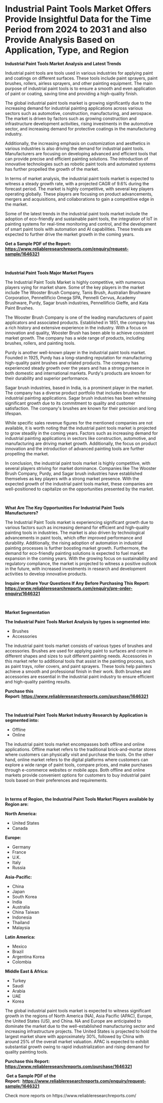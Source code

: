 <p><h1>Industrial Paint Tools Market Offers Provide Insightful Data for the Time Period from 2024 to 2031 and also Provide Analysis Based on Application, Type, and Region</h1></p><p><strong>Industrial Paint Tools Market Analysis and Latest Trends</strong></p>
<p><p>Industrial paint tools are tools used in various industries for applying paint and coatings on different surfaces. These tools include paint sprayers, paint brushes, rollers, airless sprayers, and other painting equipment. The main purpose of industrial paint tools is to ensure a smooth and even application of paint or coating, saving time and providing a high-quality finish.</p><p>The global industrial paint tools market is growing significantly due to the increasing demand for industrial painting applications across various sectors such as automotive, construction, manufacturing, and aerospace. The market is driven by factors such as growing construction and infrastructure development activities, rising investments in the automotive sector, and increasing demand for protective coatings in the manufacturing industry.</p><p>Additionally, the increasing emphasis on customization and aesthetics in various industries is also driving the demand for industrial paint tools. Manufacturers are focusing on developing advanced and efficient tools that can provide precise and efficient painting solutions. The introduction of innovative technologies such as robotic paint tools and automated systems has further propelled the growth of the market.</p><p>In terms of market analysis, the industrial paint tools market is expected to witness a steady growth rate, with a projected CAGR of 9.6% during the forecast period. The market is highly competitive, with several key players operating globally. These players are focusing on product advancements, mergers and acquisitions, and collaborations to gain a competitive edge in the market.</p><p>Some of the latest trends in the industrial paint tools market include the adoption of eco-friendly and sustainable paint tools, the integration of IoT in painting systems for real-time monitoring and control, and the development of smart paint tools with automation and AI capabilities. These trends are expected to further drive the market growth in the coming years.</p></p>
<p><strong>Get a Sample PDF of the Report:&nbsp; <a href="https://www.reliableresearchreports.com/enquiry/request-sample/1646321">https://www.reliableresearchreports.com/enquiry/request-sample/1646321</a></strong></p>
<p>&nbsp;</p>
<p><strong>Industrial Paint Tools Major Market Players</strong></p>
<p><p>The Industrial Paint Tools Market is highly competitive, with numerous players vying for market share. Some of the key players in the market include The Wooster Brush Company, Tanis Brush, Australian Brushware Corporation, Pennellificio Omega SPA, Pennelli Cervus, Academy Brushware, Purdy, Sagar brush industries, Pennellificio Gieffe, and Kata Paint Brushes. </p><p>The Wooster Brush Company is one of the leading manufacturers of paint applicators and associated products. Established in 1851, the company has a rich history and extensive experience in the industry. With a focus on innovation and quality, Wooster Brush has been able to achieve consistent market growth. The company has a wide range of products, including brushes, rollers, and painting tools.</p><p>Purdy is another well-known player in the industrial paint tools market. Founded in 1925, Purdy has a long-standing reputation for manufacturing high-quality paint brushes and related products. The company has experienced steady growth over the years and has a strong presence in both domestic and international markets. Purdy's products are known for their durability and superior performance.</p><p>Sagar brush industries, based in India, is a prominent player in the market. The company has a diverse product portfolio that includes brushes for industrial painting applications. Sagar brush industries has been witnessing significant growth due to its commitment to quality and customer satisfaction. The company's brushes are known for their precision and long lifespan.</p><p>While specific sales revenue figures for the mentioned companies are not available, it is worth noting that the industrial paint tools market is projected to grow steadily in the coming years. Factors such as increasing demand for industrial painting applications in sectors like construction, automotive, and manufacturing are driving market growth. Additionally, the focus on product innovation and the introduction of advanced painting tools are further propelling the market.</p><p>In conclusion, the industrial paint tools market is highly competitive, with several players striving for market dominance. Companies like The Wooster Brush Company, Purdy, and Sagar brush industries have established themselves as key players with a strong market presence. With the expected growth of the industrial paint tools market, these companies are well-positioned to capitalize on the opportunities presented by the market.</p></p>
<p>&nbsp;</p>
<p><strong>What Are The Key Opportunities For Industrial Paint Tools Manufacturers?</strong></p>
<p><p>The Industrial Paint Tools market is experiencing significant growth due to various factors such as increasing demand for efficient and high-quality painting tools in industries. The market is also driven by technological advancements in paint tools, which offer improved performance and durability. Additionally, the rising adoption of automation in industrial painting processes is further boosting market growth. Furthermore, the demand for eco-friendly painting solutions is expected to fuel market expansion in the coming years. With the growing focus on sustainability and regulatory compliance, the market is projected to witness a positive outlook in the future, with increased investments in research and development activities to develop innovative products.</p></p>
<p><strong>Inquire or Share Your Questions If Any Before Purchasing This Report: <a href="https://www.reliableresearchreports.com/enquiry/pre-order-enquiry/1646321">https://www.reliableresearchreports.com/enquiry/pre-order-enquiry/1646321</a></strong></p>
<p>&nbsp;</p>
<p><strong>Market Segmentation</strong></p>
<p><strong>The Industrial Paint Tools Market Analysis by types is segmented into:</strong></p>
<p><ul><li>Brushes</li><li>Accessories</li></ul></p>
<p><p>The industrial paint tools market consists of various types of brushes and accessories. Brushes are used for applying paint to surfaces and come in different shapes and sizes to suit different painting needs. Accessories in this market refer to additional tools that assist in the painting process, such as paint trays, roller covers, and paint sprayers. These tools help painters achieve a smooth and professional finish in their work. Both brushes and accessories are essential in the industrial paint industry to ensure efficient and high-quality painting results.</p></p>
<p><strong>Purchase this Report:&nbsp;<a href="https://www.reliableresearchreports.com/purchase/1646321">https://www.reliableresearchreports.com/purchase/1646321</a></strong></p>
<p>&nbsp;</p>
<p><strong>The Industrial Paint Tools Market Industry Research by Application is segmented into:</strong></p>
<p><ul><li>Offline</li><li>Online</li></ul></p>
<p><p>The industrial paint tools market encompasses both offline and online applications. Offline market refers to the traditional brick-and-mortar stores where customers can physically visit and purchase the tools. On the other hand, online market refers to the digital platforms where customers can explore a wide range of paint tools, compare prices, and make purchases through e-commerce websites or mobile apps. Both offline and online markets provide convenient options for customers to buy industrial paint tools based on their preferences and requirements.</p></p>
<p>&nbsp;</p>
<p><strong>In terms of Region, the Industrial Paint Tools Market Players available by Region are:</strong></p>
<p>
    <p> <strong> North America: </strong>
        <ul>
            <li>United States</li>
            <li>Canada</li>
        </ul>
        </p> 
    <p> <strong> Europe: </strong>
        <ul>
            <li>Germany</li>
            <li>France</li>
            <li>U.K.</li>
            <li>Italy</li>
            <li>Russia</li>
        </ul>
        </p> 
    <p> <strong> Asia-Pacific: </strong>
        <ul>
            <li>China</li>
            <li>Japan</li>
            <li>South Korea</li>
            <li>India</li>
            <li>Australia</li>
            <li>China Taiwan</li>
            <li>Indonesia</li>
            <li>Thailand</li>
            <li>Malaysia</li>
        </ul>
        </p> 
    <p> <strong> Latin America: </strong>
        <ul>
            <li>Mexico</li>
            <li>Brazil</li>
            <li>Argentina Korea</li>
            <li>Colombia</li>
        </ul>
        </p> 
    <p> <strong> Middle East & Africa: </strong>
        <ul>
            <li>Turkey</li>
            <li>Saudi</li>
            <li>Arabia</li>
            <li>UAE</li>
            <li>Korea</li>
        </ul>
    </p>
    </p>
<p><p>The global industrial paint tools market is expected to witness significant growth in the regions of North America (NA), Asia Pacific (APAC), Europe, the United States (US), and China. NA and Europe are anticipated to dominate the market due to the well-established manufacturing sector and increasing infrastructure projects. The United States is projected to hold the largest market share with approximately 30%, followed by China with around 25% of the overall market valuation. APAC is expected to exhibit substantial growth owing to rapid industrialization and rising demand for quality painting tools.</p></p>
<p><strong>Purchase this Report: <a href="https://www.reliableresearchreports.com/purchase/1646321">https://www.reliableresearchreports.com/purchase/1646321</a></strong></p>
<p>&nbsp;<strong>Get a Sample PDF of the Report:&nbsp;&nbsp;<a href="https://www.reliableresearchreports.com/enquiry/request-sample/1646321">https://www.reliableresearchreports.com/enquiry/request-sample/1646321</a></strong></p>
<p><strong></strong></p>
<p>Check more reports on https://www.reliableresearchreports.com/</p>